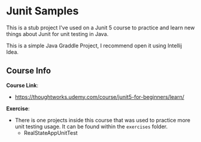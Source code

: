 # Junit Samples
This is a stub project I've used on a Junit 5 course to practice and learn new things about Junit for unit 
testing in Java.

This is a simple Java Graddle Project, I recommend open it using Intellij Idea.

## Course Info
**Course Link**: 
- https://thoughtworks.udemy.com/course/junit5-for-beginners/learn/

**Exercise**:
- There is one projects inside this course that was used to practice more unit testing usage. It can be found within the ```exercises``` folder.
  - RealStateAppUnitTest


